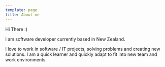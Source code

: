 ```yaml
---
template: page
title: About me
---
```


Hi There :)

I am software developer currently based in New Zealand.

I love to work in software / IT projects,
solving problems and creating new solutions.
I am a quick learner and quickly adapt to fit into new team and work environments

